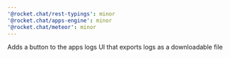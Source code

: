 ```yaml
---
'@rocket.chat/rest-typings': minor
'@rocket.chat/apps-engine': minor
'@rocket.chat/meteor': minor
---
```


Adds a button to the apps logs UI that exports logs as a downloadable file
